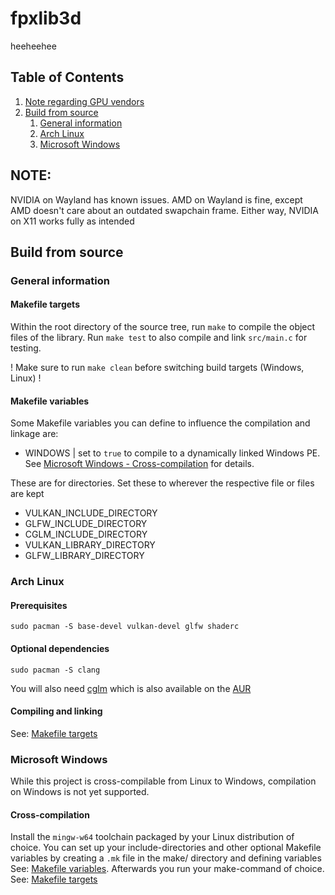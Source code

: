# fpxlib3d

heeheehee

## Table of Contents
1. [Note regarding GPU vendors](#note_gpu)
2. [Build from source](#build_from_source)
    1. [General information](#build_general)
    2. [Arch Linux](#build_arch)
    3. [Microsoft Windows](#build_windows)

## NOTE: <a name="note_gpu"></a>
NVIDIA on Wayland has known issues.
AMD on Wayland is fine, except AMD doesn't care about an outdated swapchain frame.
Either way, NVIDIA on X11 works fully as intended

## Build from source <a name="build_from_source"></a>

### General information <a name="build_general"></a>

#### Makefile targets <a name="build_make_targets"></a>
Within the root directory of the source tree, run `make` to compile the object files of the library. Run `make test` to also compile and link `src/main.c` for testing.

! Make sure to run `make clean` before switching build targets (Windows, Linux) !

#### Makefile variables <a name="build_make_vars"></a>
Some Makefile variables you can define to influence the compilation and linkage are:
- WINDOWS | set to `true` to compile to a dynamically linked Windows PE. See [Microsoft Windows - Cross-compilation](#build_windows_cross) for details.

These are for directories. Set these to wherever the respective file or files are kept
- VULKAN_INCLUDE_DIRECTORY
- GLFW_INCLUDE_DIRECTORY
- CGLM_INCLUDE_DIRECTORY
- VULKAN_LIBRARY_DIRECTORY
- GLFW_LIBRARY_DIRECTORY


### Arch Linux <a name="build_arch"></a>

#### Prerequisites
```shell
sudo pacman -S base-devel vulkan-devel glfw shaderc
```

#### Optional dependencies
```shell
sudo pacman -S clang
```
You will also need [cglm](https://github.com/recp/cglm) which is also available on the [AUR](https://aur.archlinux.org/packages/cglm)

#### Compiling and linking
See: [Makefile targets](#build_make_targets)


### Microsoft Windows <a name="build_windows"></a>
While this project is cross-compilable from Linux to Windows, compilation on Windows is not yet supported.

#### Cross-compilation <a name="build_windows_cross"></a>
Install the `mingw-w64` toolchain packaged by your Linux distribution of choice. You can set up your include-directories and other optional Makefile variables by creating a `.mk` file in the make/ directory and defining variables See: [Makefile variables](#build_make_vars). Afterwards you run your make-command of choice. See: [Makefile targets](#build_make_targets)
